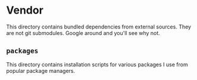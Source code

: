 # Vendor

This directory contains bundled dependencies from external sources. They are not
git submodules. Google around and you'll see why not.

## `packages`

This directory contains installation scripts for various packages I use from
popular package managers.
